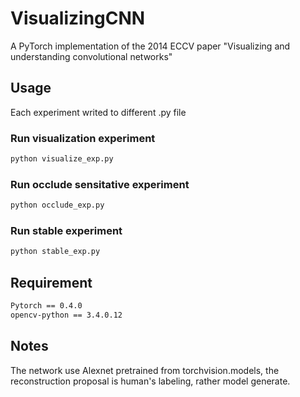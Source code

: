 # VisualizingCNN

A PyTorch implementation of the 2014 ECCV paper "Visualizing and understanding convolutional networks"


## Usage
Each experiment writed to different .py file
### Run visualization experiment

```bash
python visualize_exp.py
```
### Run occlude sensitative experiment

```bash
python occlude_exp.py
```
### Run stable experiment

```bash
python stable_exp.py
```

## Requirement

```bash
Pytorch == 0.4.0
opencv-python == 3.4.0.12
```

## Notes

The network use Alexnet pretrained from torchvision.models, the reconstruction proposal is human's labeling, rather model generate.